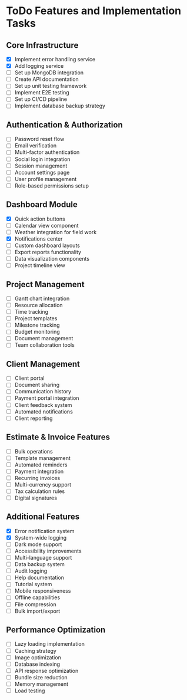 # ToDo Features and Implementation Tasks

## Core Infrastructure
- [x] Implement error handling service
- [x] Add logging service
- [ ] Set up MongoDB integration
- [ ] Create API documentation
- [ ] Set up unit testing framework
- [ ] Implement E2E testing
- [ ] Set up CI/CD pipeline
- [ ] Implement database backup strategy

## Authentication & Authorization
- [ ] Password reset flow
- [ ] Email verification
- [ ] Multi-factor authentication
- [ ] Social login integration
- [ ] Session management
- [ ] Account settings page
- [ ] User profile management
- [ ] Role-based permissions setup

## Dashboard Module
- [x] Quick action buttons
- [ ] Calendar view component
- [ ] Weather integration for field work
- [x] Notifications center
- [ ] Custom dashboard layouts
- [ ] Export reports functionality
- [ ] Data visualization components
- [ ] Project timeline view

## Project Management
- [ ] Gantt chart integration
- [ ] Resource allocation
- [ ] Time tracking
- [ ] Project templates
- [ ] Milestone tracking
- [ ] Budget monitoring
- [ ] Document management
- [ ] Team collaboration tools

## Client Management
- [ ] Client portal
- [ ] Document sharing
- [ ] Communication history
- [ ] Payment portal integration
- [ ] Client feedback system
- [ ] Automated notifications
- [ ] Client reporting

## Estimate & Invoice Features
- [ ] Bulk operations
- [ ] Template management
- [ ] Automated reminders
- [ ] Payment integration
- [ ] Recurring invoices
- [ ] Multi-currency support
- [ ] Tax calculation rules
- [ ] Digital signatures

## Additional Features
- [x] Error notification system
- [x] System-wide logging
- [ ] Dark mode support
- [ ] Accessibility improvements
- [ ] Multi-language support
- [ ] Data backup system
- [ ] Audit logging
- [ ] Help documentation
- [ ] Tutorial system
- [ ] Mobile responsiveness
- [ ] Offline capabilities
- [ ] File compression
- [ ] Bulk import/export

## Performance Optimization
- [ ] Lazy loading implementation
- [ ] Caching strategy
- [ ] Image optimization
- [ ] Database indexing
- [ ] API response optimization
- [ ] Bundle size reduction
- [ ] Memory management
- [ ] Load testing